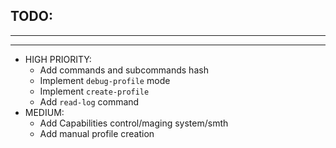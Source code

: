 ## TODO:
---
---
* HIGH PRIORITY:
    * Add commands and subcommands hash
    * Implement `debug-profile` mode
    * Implement `create-profile`
    * Add `read-log` command
* MEDIUM:
    * Add Capabilities control/maging system/smth
    * Add manual profile creation
